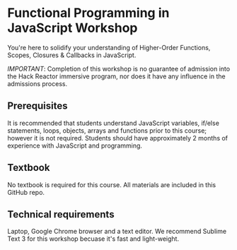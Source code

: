 # Functional Programming in JavaScript Workshop

You're here to solidify your understanding of Higher-Order Functions, Scopes, Closures & Callbacks in JavaScript.

*IMPORTANT*: Completion of this workshop is no guarantee of admission into the Hack Reactor immersive program, nor does it have any influence in the admissions process.

## Prerequisites

It is recommended that students understand JavaScript variables, if/else statements, loops, objects, arrays and functions prior to this course; however it is not required. Students should have approximately 2 months of experience with JavaScript and programming.

## Textbook

No textbook is required for this course. All materials are included in this GitHub repo.

## Technical requirements

Laptop, Google Chrome browser and a text editor. We recommend Sublime Text 3 for this workshop becuase it's fast and light-weight.
